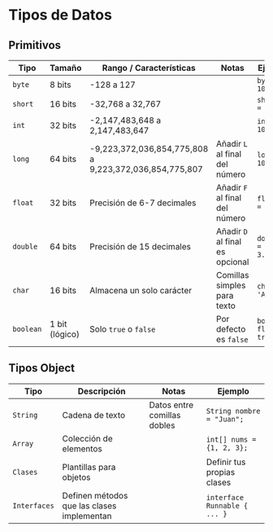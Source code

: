 # Tipos de Datos

## Primitivos

| Tipo     | Tamaño         | Rango / Características                                      | Notas                           | Ejemplo          |
|----------|----------------|--------------------------------------------------------------|--------------------------------|------------------|
| `byte`   | 8 bits         | -128 a 127                                                  |                                | `byte b = 100;`  |
| `short`  | 16 bits        | -32,768 a 32,767                                            |                                | `short s = 3000;`|
| `int`    | 32 bits        | -2,147,483,648 a 2,147,483,647                              |                                | `int i = 100000;`|
| `long`   | 64 bits        | -9,223,372,036,854,775,808 a 9,223,372,036,854,775,807      | Añadir `L` al final del número | `long l = 100000L;`|
| `float`  | 32 bits        | Precisión de 6-7 decimales                                  | Añadir `F` al final del número | `float f = 3.14F;`|
| `double` | 64 bits        | Precisión de 15 decimales                                   | Añadir `D` al final es opcional| `double d = 3.1415;`|
| `char`   | 16 bits        | Almacena un solo carácter                                   | Comillas simples para texto    | `char c = 'A';`  |
| `boolean`| 1 bit (lógico) | Solo `true` o `false`                                       | Por defecto es `false`         | `boolean flag = true;`|

## Tipos Object

| Tipo       | Descripción                               | Notas                               | Ejemplo                        |
|------------|-------------------------------------------|-----------------------------------|-------------------------------|
| `String`   | Cadena de texto                          | Datos entre comillas dobles         | `String nombre = "Juan";`     |
| `Array`    | Colección de elementos                   |                                   | `int[] nums = {1, 2, 3};`     |
| `Clases`   | Plantillas para objetos                  |                                   | Definir tus propias clases     |
| `Interfaces`| Definen métodos que las clases implementan |                                 | `interface Runnable { ... }`   |
